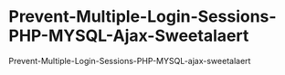 # Prevent-Multiple-Login-Sessions-PHP-MYSQL-Ajax-Sweetalaert
 Prevent-Multiple-Login-Sessions-PHP-MYSQL-ajax-sweetalaert
